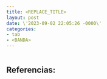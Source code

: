 ```yaml
---
title: <REPLACE_TITLE>
layout: post
date: \'2023-09-02 22:05:26 -0000\'
categories:
- tab
- <BANDA>
---
```


~~~
~~~

Referencias:
- 
